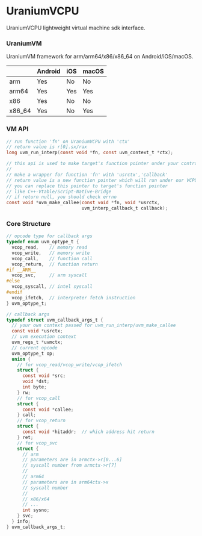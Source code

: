 # UraniumVCPU
UraniumVCPU lightweight virtual machine sdk interface.

### UraniumVM
UraniumVM framework for arm/arm64/x86/x86_64 on Android/iOS/macOS.

||Android|iOS|macOS|
|-|-|-|-|
|arm|Yes|No|No|
|arm64|Yes|Yes|Yes|
|x86|Yes|No|No|
|x86_64|Yes|No|Yes|

### VM API
```C
// run function 'fn' on UraniumVCPU with 'ctx'
// return value is r[0].sx/rax
long uvm_run_interp(const void *fn, const uvm_context_t *ctx);
```
```C
// this api is used to make target's function pointer under your control
//
// make a wrapper for function 'fn' with 'usrctx','callback'
// return value is a new function pointer which will run under our VCPU
// you can replace this pointer to target's function pointer
// like C++-Vtable/Script-Native-Bridge
// if return null, you should check errno
const void *uvm_make_callee(const void *fn, void *usrctx,
                            uvm_interp_callback_t callback);
```


### Core Structure
```C
// opcode type for callback args
typedef enum uvm_optype_t {
  vcop_read,    // memory read
  vcop_write,   // memory write
  vcop_call,    // function call
  vcop_return,  // function return
#if __ARM__
  vcop_svc,     // arm syscall
#else
  vcop_syscall, // intel syscall
#endif
  vcop_ifetch,  // interpreter fetch instruction
} uvm_optype_t;
```
```C
// callback args
typedef struct uvm_callback_args_t {
  // your own context passed for uvm_run_interp/uvm_make_callee
  const void *usrctx;
  // uvm execution context
  uvm_regs_t *uvmctx;
  // current opcode
  uvm_optype_t op;
  union {
    // for vcop_read/vcop_write/vcop_ifetch
    struct {
      const void *src;
      void *dst;
      int byte;
    } rw;
    // for vcop_call
    struct {
      const void *callee;
    } call;
    // for vcop_return
    struct {
      const void *hitaddr;  // which address hit return
    } ret;
    // for vcop_svc
    struct {
      // arm
      // parameters are in armctx->r[0...6]
      // syscall number from armctx->r[7]
      //
      // arm64
      // parameters are in arm64ctx->x
      // syscall number
      //
      // x86/x64
      // ...
      int sysno;
    } svc;
  } info;
} uvm_callback_args_t;
```
